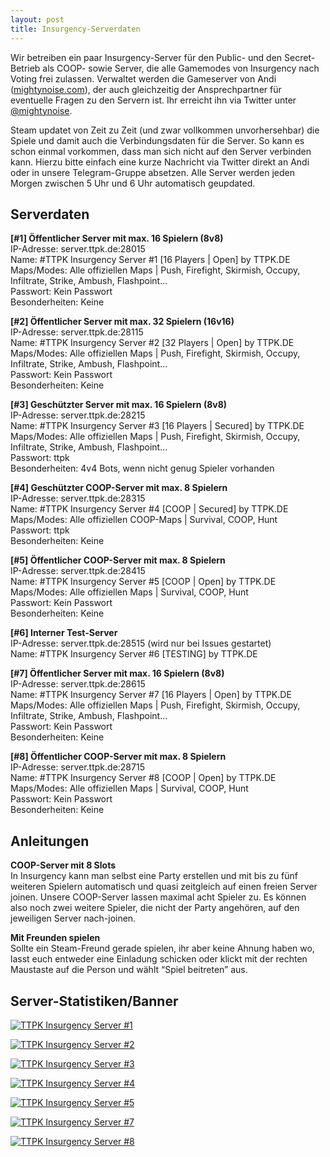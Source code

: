 ```yaml
---
layout: post
title: Insurgency-Serverdaten
---
```


Wir betreiben ein paar Insurgency-Server für den Public- und den Secret-Betrieb als COOP- sowie Server, die alle Gamemodes von Insurgency nach Voting frei zulassen. Verwaltet werden die Gameserver von Andi ([mightynoise.com](http://www.mightynoise.com)), der auch gleichzeitig der Ansprechpartner für eventuelle Fragen zu den Servern ist. Ihr erreicht ihn via Twitter unter [@mightynoise](https://twitter.com/mightynoise).

Steam updatet von Zeit zu Zeit (und zwar vollkommen unvorhersehbar) die Spiele und damit auch die Verbindungsdaten für die Server. So kann es schon einmal vorkommen, dass man sich nicht auf den Server verbinden kann. Hierzu bitte einfach eine kurze Nachricht via Twitter direkt an Andi oder in unsere Telegram-Gruppe absetzen. Alle Server werden jeden Morgen zwischen 5 Uhr und 6 Uhr automatisch geupdated.

## Serverdaten

**[#1] Öffentlicher Server mit max. 16 Spielern (8v8)**  
IP-Adresse: server.ttpk.de:28015  
Name: #TTPK Insurgency Server #1 [16 Players | Open] by TTPK.DE  
Maps/Modes: Alle offiziellen Maps | Push, Firefight, Skirmish, Occupy, Infiltrate, Strike, Ambush, Flashpoint...  
Passwort: Kein Passwort  
Besonderheiten: Keine  

**[#2] Öffentlicher Server mit max. 32 Spielern (16v16)**  
IP-Adresse: server.ttpk.de:28115  
Name: #TTPK Insurgency Server #2 [32 Players | Open] by TTPK.DE  
Maps/Modes: Alle offiziellen Maps | Push, Firefight, Skirmish, Occupy, Infiltrate, Strike, Ambush, Flashpoint...  
Passwort: Kein Passwort  
Besonderheiten: Keine  

**[#3] Geschützter Server mit max. 16 Spielern (8v8)**  
IP-Adresse: server.ttpk.de:28215  
Name: #TTPK Insurgency Server #3 [16 Players | Secured] by TTPK.DE  
Maps/Modes: Alle offiziellen Maps | Push, Firefight, Skirmish, Occupy, Infiltrate, Strike, Ambush, Flashpoint...  
Passwort: ttpk  
Besonderheiten: 4v4 Bots, wenn nicht genug Spieler vorhanden  

**[#4] Geschützter COOP-Server mit max. 8 Spielern**  
IP-Adresse: server.ttpk.de:28315  
Name: #TTPK Insurgency Server #4 [COOP | Secured] by TTPK.DE  
Maps/Modes: Alle offiziellen COOP-Maps | Survival, COOP, Hunt  
Passwort: ttpk  
Besonderheiten: Keine  

**[#5] Öffentlicher COOP-Server mit max. 8 Spielern**  
IP-Adresse: server.ttpk.de:28415  
Name: #TTPK Insurgency Server #5 [COOP | Open] by TTPK.DE  
Maps/Modes: Alle offiziellen Maps | Survival, COOP, Hunt  
Passwort: Kein Passwort  
Besonderheiten: Keine  

**[#6] Interner Test-Server**  
IP-Adresse: server.ttpk.de:28515 (wird nur bei Issues gestartet)  
Name: #TTPK Insurgency Server #6 [TESTING] by TTPK.DE  

**[#7] Öffentlicher Server mit max. 16 Spielern (8v8)**  
IP-Adresse: server.ttpk.de:28615  
Name: #TTPK Insurgency Server #7 [16 Players | Open] by TTPK.DE  
Maps/Modes: Alle offiziellen Maps | Push, Firefight, Skirmish, Occupy, Infiltrate, Strike, Ambush, Flashpoint...  
Passwort: Kein Passwort  
Besonderheiten: Keine  

**[#8] Öffentlicher COOP-Server mit max. 8 Spielern**  
IP-Adresse: server.ttpk.de:28715  
Name: #TTPK Insurgency Server #8 [COOP | Open] by TTPK.DE  
Maps/Modes: Alle offiziellen Maps | Survival, COOP, Hunt  
Passwort: Kein Passwort  
Besonderheiten: Keine  


## Anleitungen

**COOP-Server mit 8 Slots**  
In Insurgency kann man selbst eine Party erstellen und mit bis zu fünf weiteren Spielern automatisch und quasi zeitgleich auf einen freien Server joinen. Unsere COOP-Server lassen maximal acht Spieler zu. Es können also noch zwei weitere Spieler, die nicht der Party angehören, auf den jeweiligen Server nach-joinen.  

**Mit Freunden spielen**  
Sollte ein Steam-Freund gerade spielen, ihr aber keine Ahnung haben wo, lasst euch entweder eine Einladung schicken oder klickt mit der rechten Maustaste auf die Person und wählt “Spiel beitreten” aus.  


## Server-Statistiken/Banner

[![TTPK Insurgency Server #1](http://cache.www.gametracker.com/server_info/176.9.104.53:28015/b_560_95_1.png "TTPK Insurgency Server #1 - Server-Stats by Gametracker")](http://www.gametracker.com/server_info/176.9.104.53:28015/)  

[![TTPK Insurgency Server #2](http://cache.www.gametracker.com/server_info/176.9.104.53:28115/b_560_95_1.png "TTPK Insurgency Server #2 - Server-Stats by Gametracker")](http://www.gametracker.com/server_info/176.9.104.53:28115/)  

[![TTPK Insurgency Server #3](http://cache.www.gametracker.com/server_info/176.9.104.53:28215/b_560_95_1.png "TTPK Insurgency Server #3 - Server-Stats by Gametracker")](http://www.gametracker.com/server_info/176.9.104.53:28215/)  

[![TTPK Insurgency Server #4](http://cache.www.gametracker.com/server_info/176.9.104.53:28315/b_560_95_1.png "TTPK Insurgency Server #4 - Server-Stats by Gametracker")](http://www.gametracker.com/server_info/176.9.104.53:28315/)  

[![TTPK Insurgency Server #5](http://cache.www.gametracker.com/server_info/176.9.104.53:28415/b_560_95_1.png "TTPK Insurgency Server #5 - Server-Stats by Gametracker")](http://www.gametracker.com/server_info/176.9.104.53:28415/)  

[![TTPK Insurgency Server #7](http://cache.www.gametracker.com/server_info/176.9.104.53:28615/b_560_95_1.png "TTPK Insurgency Server #7 - Server-Stats by Gametracker")](http://www.gametracker.com/server_info/176.9.104.53:28615/)  

[![TTPK Insurgency Server #8](http://cache.www.gametracker.com/server_info/176.9.104.53:28715/b_560_95_1.png "TTPK Insurgency Server #8 - Server-Stats by Gametracker")](http://www.gametracker.com/server_info/176.9.104.53:28715/)  

